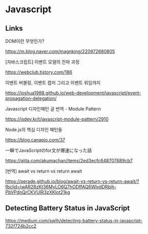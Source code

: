 # Javascript

## Links

DOM이란 무엇인가?

https://m.blog.naver.com/magnking/220972680805

[자바스크립트] 이벤트 모델의 전파 과정

https://webclub.tistory.com/186

이벤트 버블링, 이벤트 캡처 그리고 이벤트 위임까지

https://joshua1988.github.io/web-development/javascript/event-propagation-delegation/

Javascript 디자인패턴 글 번역 - Module Pattern

https://jsdev.kr/t/javascript-module-pattern/2910

Node.js의 핵심 디자인 패턴들

https://blog.canapio.com/37

一瞬でJavaScriptのfor文が爆速になった話

https://qiita.com/akumachan/items/2ed3ecfc648707689cb7

[번역] await vs return vs return await

https://perade.github.io/blog/await-vs-return-vs-return-await/?fbclid=IwAR28zKt36MyLO6Q7hODffAQ6WlvdDRbih-PbVPdnQrCKVUIR3zXKlot21kg

## Detecting Battery Status in JavaScript

https://medium.com/swlh/detecting-battery-status-in-javascript-732f724b2cc2
